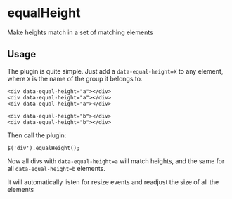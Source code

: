 equalHeight
===========

 Make heights match in a set of matching elements
 
## Usage
 
The plugin is quite simple. Just add a `data-equal-height=X` to any element, where `X` is the name of the group it belongs to. 

    <div data-equal-height="a"></div>
    <div data-equal-height="a"></div>
    <div data-equal-height="a"></div>
    
    <div data-equal-height="b"></div>
    <div data-equal-height="b"></div>

Then call the plugin:

    $('div').equalHeight();

Now all divs with `data-equal-height=a` will match heights, and the same for all `data-equal-height=b` elements.

It will automatically listen for resize events and readjust the size of all the elements
 
 
